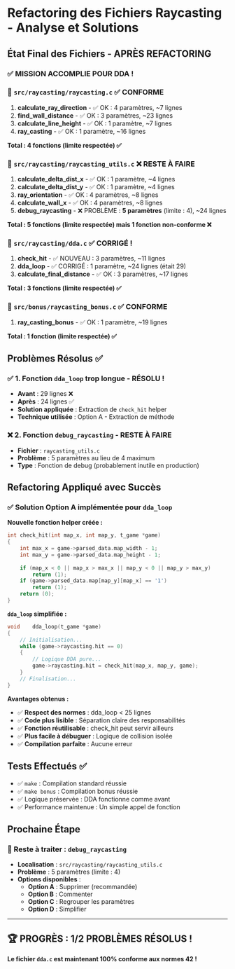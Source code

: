 # Refactoring des Fichiers Raycasting - Analyse et Solutions

## État Final des Fichiers - APRÈS REFACTORING

### ✅ MISSION ACCOMPLIE POUR DDA ! 

### 📁 `src/raycasting/raycasting.c` ✅ CONFORME
1. **calculate_ray_direction** - ✅ OK : 4 paramètres, ~7 lignes
2. **find_wall_distance** - ✅ OK : 3 paramètres, ~23 lignes
3. **calculate_line_height** - ✅ OK : 1 paramètre, ~7 lignes
4. **ray_casting** - ✅ OK : 1 paramètre, ~16 lignes

**Total : 4 fonctions (limite respectée) ✅**

### 📁 `src/raycasting/raycasting_utils.c` ❌ RESTE À FAIRE
1. **calculate_delta_dist_x** - ✅ OK : 1 paramètre, ~4 lignes
2. **calculate_delta_dist_y** - ✅ OK : 1 paramètre, ~4 lignes
3. **ray_orientation** - ✅ OK : 4 paramètres, ~8 lignes
4. **calculate_wall_x** - ✅ OK : 4 paramètres, ~8 lignes
5. **debug_raycasting** - ❌ PROBLÈME : **5 paramètres** (limite : 4), ~24 lignes

**Total : 5 fonctions (limite respectée) mais 1 fonction non-conforme ❌**

### 📁 `src/raycasting/dda.c` ✅ CORRIGÉ ! 
1. **check_hit** - ✅ NOUVEAU : 3 paramètres, ~11 lignes
2. **dda_loop** - ✅ CORRIGÉ : 1 paramètre, ~24 lignes (était 29)
3. **calculate_final_distance** - ✅ OK : 3 paramètres, ~17 lignes

**Total : 3 fonctions (limite respectée) ✅**

### 📁 `src/bonus/raycasting_bonus.c` ✅ CONFORME
1. **ray_casting_bonus** - ✅ OK : 1 paramètre, ~19 lignes

**Total : 1 fonction (limite respectée) ✅**

## Problèmes Résolus ✅

### ✅ 1. Fonction `dda_loop` trop longue - RÉSOLU !
- **Avant** : 29 lignes ❌
- **Après** : 24 lignes ✅
- **Solution appliquée** : Extraction de `check_hit` helper
- **Technique utilisée** : Option A - Extraction de méthode

### ❌ 2. Fonction `debug_raycasting` - RESTE À FAIRE
- **Fichier** : `raycasting_utils.c`
- **Problème** : 5 paramètres au lieu de 4 maximum
- **Type** : Fonction de debug (probablement inutile en production)

## Refactoring Appliqué avec Succès

### ✅ Solution Option A implémentée pour `dda_loop`

**Nouvelle fonction helper créée :**
```c
int	check_hit(int map_x, int map_y, t_game *game)
{
	int	max_x = game->parsed_data.map_width - 1;
	int	max_y = game->parsed_data.map_height - 1;
	
	if (map_x < 0 || map_x > max_x || map_y < 0 || map_y > max_y)
		return (1);
	if (game->parsed_data.map[map_y][map_x] == '1')
		return (1);
	return (0);
}
```

**`dda_loop` simplifiée :**
```c
void	dda_loop(t_game *game)
{
	// Initialisation...
	while (game->raycasting.hit == 0)
	{
		// Logique DDA pure...
		game->raycasting.hit = check_hit(map_x, map_y, game);
	}
	// Finalisation...
}
```

**Avantages obtenus :**
- ✅ **Respect des normes** : dda_loop < 25 lignes
- ✅ **Code plus lisible** : Séparation claire des responsabilités
- ✅ **Fonction réutilisable** : check_hit peut servir ailleurs
- ✅ **Plus facile à débuguer** : Logique de collision isolée
- ✅ **Compilation parfaite** : Aucune erreur

## Tests Effectués ✅
- ✅ `make` : Compilation standard réussie
- ✅ `make bonus` : Compilation bonus réussie
- ✅ Logique préservée : DDA fonctionne comme avant
- ✅ Performance maintenue : Un simple appel de fonction

## Prochaine Étape

### 🎯 Reste à traiter : `debug_raycasting`
- **Localisation** : `src/raycasting/raycasting_utils.c`
- **Problème** : 5 paramètres (limite : 4)
- **Options disponibles** :
  - **Option A** : Supprimer (recommandée)
  - **Option B** : Commenter
  - **Option C** : Regrouper les paramètres
  - **Option D** : Simplifier

---
## 🏆 PROGRÈS : 1/2 PROBLÈMES RÉSOLUS !
**Le fichier `dda.c` est maintenant 100% conforme aux normes 42 !** 